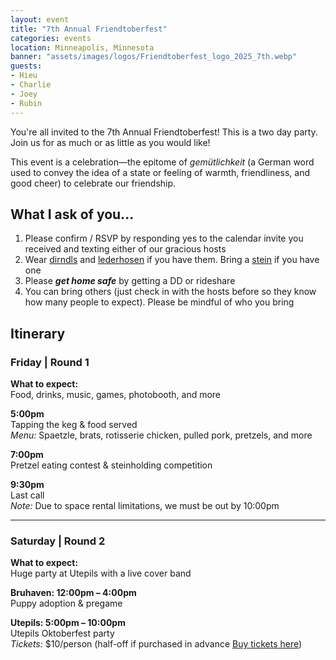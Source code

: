 ```yaml
---
layout: event
title: "7th Annual Friendtoberfest"
categories: events
location: Minneapolis, Minnesota
banner: "assets/images/logos/Friendtoberfest_logo_2025_7th.webp"
guests:
- Hieu
- Charlie
- Joey
- Rubin
---
```


You're all invited to the 7th Annual Friendtoberfest! This is a two day party. Join us for as much or as little as you would like!

This event is a celebration—the epitome of *gemütlichkeit* (a German word used to convey the idea of a state or feeling of warmth, friendliness, and good cheer) to celebrate our friendship.

## What I ask of you...

1. Please confirm / RSVP by responding yes to the calendar invite you received and texting either of our gracious hosts
2. Wear [dirndls](https://www.google.com/search?sca_esv=18f492cd5265d014&rlz=1C1CHZL_enUS721US721&sxsrf=AE3TifNz0Gv9I-WQIdQL6ZKuI0ejxoPnHw:1758400901755&q=dirndl&spell=1&sa=X&ved=2ahUKEwjpxPzomeiPAxUG5MkDHfLAHN0QBSgAegQIExAB&biw=1920&bih=919&dpr=1) and [lederhosen](https://www.google.com/search?q=lederhosen&sca_esv=18f492cd5265d014&rlz=1C1CHZL_enUS721US721&biw=1920&bih=919&sxsrf=AE3TifOWUhDs37ulkq-9eNXlLwVGAbyz9g%3A1758400962286&ei=whHPaOWDEaGqqtsPgfvRqAI&ved=0ahUKEwjl7OqFmuiPAxUhlWoFHYF9FCUQ4dUDCBI&uact=5&oq=lederhosen&gs_lp=Egxnd3Mtd2l6LXNlcnAiCmxlZGVyaG9zZW4yChAAGLADGNYEGEcyChAAGLADGNYEGEcyChAAGLADGNYEGEcyChAAGLADGNYEGEcyChAAGLADGNYEGEcyChAAGLADGNYEGEcyChAAGLADGNYEGEcyChAAGLADGNYEGEcyDRAAGIAEGLADGEMYigVI1hNQ-AhYnhJwAngBkAEAmAEAoAEAqgEAuAEDyAEA-AEBmAICoAIMmAMAiAYBkAYJkgcBMqAHALIHALgHAMIHAzItMsgHCQ&sclient=gws-wiz-serp) if you have them. Bring a [stein](https://www.amazon.com/Liter-Hofbrauhaus-Oktoberfest-Dimpled-Glass/dp/B00FGUDMZ4) if you have one
3. Please ***get home safe*** by getting a DD or rideshare
4. You can bring others (just check in with the hosts before so they know how many people to expect). Please be mindful of who you bring

## Itinerary

### Friday | Round 1
**What to expect:**  
Food, drinks, music, games, photobooth, and more

**5:00pm**  
Tapping the keg & food served  
*Menu:* Spaetzle, brats, rotisserie chicken, pulled pork, pretzels, and more

**7:00pm**  
Pretzel eating contest & steinholding competition

**9:30pm**  
Last call  
*Note:* Due to space rental limitations, we must be out by 10:00pm

---

### Saturday | Round 2

**What to expect:**  
Huge party at Utepils with a live cover band

**Bruhaven: 12:00pm – 4:00pm**  
Puppy adoption & pregame

**Utepils: 5:00pm – 10:00pm**  
Utepils Oktoberfest party  
*Tickets:* $10/person (half-off if purchased in advance [Buy tickets here](https://www.eventbrite.com/e/utepils-oktoberfest-2025-tickets-1542472389439?aff=oddtdtcreator))
